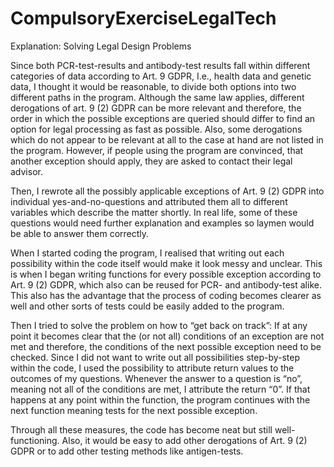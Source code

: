 # CompulsoryExerciseLegalTech

Explanation: Solving Legal Design Problems 

 

Since both PCR-test-results and antibody-test results fall within different categories of data according to Art. 9 GDPR, I.e., health data and genetic data, I thought it would be reasonable, to divide both options into two different paths in the program. Although the same law applies, different derogations of art. 9 (2) GDPR can be more relevant and therefore, the order in which the possible exceptions are queried should differ to find an option for legal processing as fast as possible. Also, some derogations which do not appear to be relevant at all to the case at hand are not listed in the program. However, if people using the program are convinced, that another exception should apply, they are asked to contact their legal advisor. 

 

Then, I rewrote all the possibly applicable exceptions of Art. 9 (2) GDPR into individual yes-and-no-questions and attributed them all to different variables which describe the matter shortly. In real life, some of these questions would need further explanation and examples so laymen would be able to answer them correctly. 

 

When I started coding the program, I realised that writing out each possibility within the code itself would make it look messy and unclear. This is when I began writing functions for every possible exception according to Art. 9 (2) GDPR, which also can be reused for PCR- and antibody-test alike. This also has the advantage that the process of coding becomes clearer as well and other sorts of tests could be easily added to the program. 

 

Then I tried to solve the problem on how to “get back on track”: If at any point it becomes clear that the (or not all) conditions of an exception are not met and therefore, the conditions of the next possible exception need to be checked. Since I did not want to write out all possibilities step-by-step within the code, I used the possibility to attribute return values to the outcomes of my questions. Whenever the answer to a question is “no”, meaning not all of the conditions are met, I attribute the return “0”. If that happens at any point within the function, the program continues with the next function meaning tests for the next possible exception. 

 

Through all these measures, the code has become neat but still well-functioning. Also, it would be easy to add other derogations of Art. 9 (2) GDPR or to add other testing methods like antigen-tests. 
